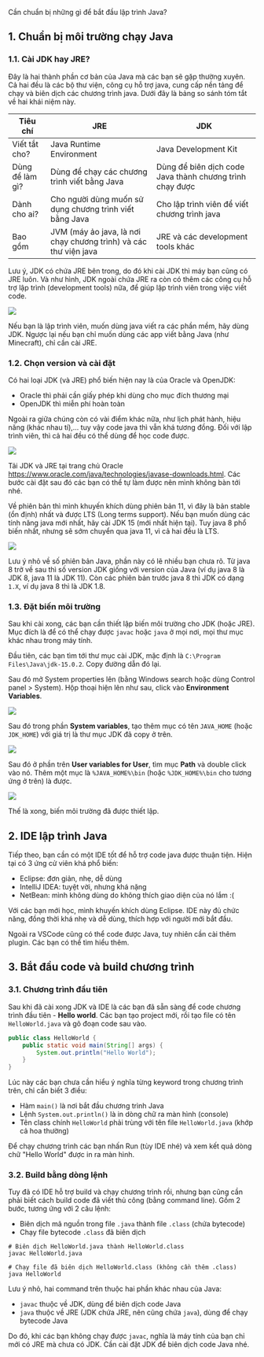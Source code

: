 Cần chuẩn bị những gì để bắt đầu lập trình Java?

## 1. Chuẩn bị môi trường chạy Java

### 1.1. Cài JDK hay JRE?

Đây là hai thành phần cơ bản của Java mà các bạn sẽ gặp thường xuyên. Cả hai đều là các bộ thư viện, công cụ hỗ trợ java, cung cấp nền tảng để chạy và biên dịch các chương trình java. Dưới đây là bảng so sánh tóm tắt về hai khái niệm này.

| Tiêu chí | JRE | JDK |
| - | - | - |
| Viết tắt cho? | Java Runtime Environment | Java Development Kit |
| Dùng để làm gì? | Dùng để chạy các chương trình viết bằng Java | Dùng để biên dịch code Java thành chương trình chạy được |
| Dành cho ai? | Cho người dùng muốn sử dụng chương trình viết bằng Java | Cho lập trình viên để viết chương trình java |
| Bao gồm | JVM (máy ảo java, là nơi chạy chương trình) và các thư viện java | JRE và các development tools khác |

Lưu ý, JDK có chứa JRE bên trong, do đó khi cài JDK thì máy bạn cũng có JRE luôn. Và như hình, JDK ngoài chứa JRE ra còn có thêm các công cụ hỗ trợ lập trình (development tools) nữa, để giúp lập trình viên trong việc viết code.

![](https://images.viblo.asia/94cd05c3-6356-4ca5-a600-c14d83400feb.png)


Nếu bạn là lập trình viên, muốn dùng java viết ra các phần mềm, hãy dùng JDK. Ngược lại nếu bạn chỉ muốn dùng các app viết bằng Java (như Minecraft), chỉ cần cài JRE.

### 1.2. Chọn version và cài đặt

Có hai loại JDK (và JRE) phổ biến hiện nay là của Oracle và OpenJDK:

* Oracle thì phải cần giấy phép khi dùng cho mục đích thương mại
* OpenJDK thì miễn phí hoàn toàn

Ngoài ra giữa chúng còn có vài điểm khác nữa, như lịch phát hành, hiệu năng (khác nhau tí),... tuy vậy code java thì vẫn khá tương đồng. Đối với lập trình viên, thì cả hai đều có thể dùng để học code được.

![](https://images.viblo.asia/7ec09d58-edda-468e-b7ed-4b72ac7a4f48.jpg)

Tải JDK và JRE tại trang chủ Oracle https://www.oracle.com/java/technologies/javase-downloads.html. Các bước cài đặt sau đó các bạn có thể tự làm được nên mình không bàn tới nhé.

Về phiên bản thì mình khuyến khích dùng phiên bản 11, vì đây là bản stable (ổn định) nhất và được LTS (Long terms support). Nếu bạn muốn dùng các tính năng java mới nhất, hãy cài JDK 15 (mới nhất hiện tại). Tuy java 8 phổ biến nhất, nhưng sẽ sớm chuyển qua java 11, vì cả hai đều là LTS.

![](https://images.viblo.asia/9cb948cb-6e35-4257-8305-8d456470432b.png)

Lưu ý nhỏ về số phiên bản Java, phần này có lẽ nhiều bạn chưa rõ. Từ java 8 trở về sau thì số version JDK giống với version của Java (ví dụ java 8 là JDK 8, java 11 là JDK 11). Còn các phiên bản trước java 8 thì JDK có dạng `1.X`, ví dụ java 8 thì là JDK 1.8.

### 1.3. Đặt biến môi trường

Sau khi cài xong, các bạn cần thiết lập biến môi trường cho JDK (hoặc JRE). Mục đích là để có thể chạy được `javac` hoặc `java` ở mọi nơi, mọi thư mục khác nhau trong máy tính.

Đầu tiên, các bạn tìm tới thư mục cài JDK, mặc định là `C:\Program Files\Java\jdk-15.0.2`. Copy đường dẫn đó lại.

Sau đó mở System properties lên (bằng Windows search hoặc dùng Control panel > System). Hộp thoại hiện lên như sau, click vào **Environment Variables**.

![](https://images.viblo.asia/df6a2b79-cf5b-440b-a003-6709fd3a13d6.png)

Sau đó trong phần **System variables**, tạo thêm mục có tên `JAVA_HOME` (hoặc `JDK_HOME`) với giá trị là thư mục JDK đã copy ở trên.

![](https://images.viblo.asia/823cec00-eeb2-4828-b8d9-074d14d90b29.png)

Sau đó ở phần trên **User variables for User**, tìm mục **Path** và double click vào nó. Thêm một mục là `%JAVA_HOME%\bin` (hoặc `%JDK_HOME%\bin` cho tương ứng ở trên) là được.

![](https://images.viblo.asia/eb5fecc3-a2a7-4da1-a9dc-d9e35575baf2.png)

Thế là xong, biến môi trường đã được thiết lập.

## 2. IDE lập trình Java

Tiếp theo, bạn cần có một IDE tốt để hỗ trợ code java được thuận tiện. Hiện tại có 3 ứng cử viên khá phổ biến:

* Eclipse: đơn giản, nhẹ, dễ dùng
* IntelliJ IDEA: tuyệt vời, nhưng khá nặng
* NetBean: mình không dùng do không thích giao diện của nó lắm :(

Với các bạn mới học, mình khuyến khích dùng Eclipse. IDE này đủ chức năng, đồng thời khá nhẹ và dễ dùng, thích hợp với người mới bắt đầu.

Ngoài ra VSCode cũng có thể code được Java, tuy nhiên cần cài thêm plugin. Các bạn có thể tìm hiểu thêm.

## 3. Bắt đầu code và build chương trình

### 3.1. Chương trình đầu tiên

Sau khi đã cài xong JDK và IDE là các bạn đã sẵn sàng để code chương trình đầu tiên - **Hello world**. Các bạn tạo project mới, rồi tạo file có tên `HelloWorld.java` và gõ đoạn code sau vào.

```HelloWorld.java
public class HelloWorld {
    public static void main(String[] args) {
        System.out.println("Hello World");
    }
}
```

Lúc này các bạn chưa cần hiểu ý nghĩa từng keyword trong chương trình trên, chỉ cần biết 3 điều:

* Hàm `main()` là nơi bắt đầu chương trình Java
* Lệnh `System.out.println()` là in dòng chữ ra màn hình (console)
* Tên class chính `HelloWorld` phải trùng với tên file `HelloWorld.java` (khớp cả hoa thường)

Để chạy chương trình các bạn nhấn Run (tùy IDE nhé) và xem kết quả dòng chữ "Hello World" được in ra màn hình.

### 3.2. Build bằng dòng lệnh

Tuy đã có IDE hỗ trợ build và chạy chương trình rồi, nhưng bạn cũng cần phải biết cách build code đã viết thủ công (bằng command line). Gồm 2 bước, tương ứng với 2 câu lệnh:

* Biên dịch mã nguồn trong file `.java` thành file `.class` (chứa bytecode)
* Chạy file bytecode `.class` đã biên dịch

```shell
# Biên dịch HelloWorld.java thành HelloWorld.class
javac HelloWorld.java

# Chạy file đã biên dịch HelloWorld.class (không cần thêm .class)
java HelloWorld
```

Lưu ý nhỏ, hai command trên thuộc hai phần khác nhau của Java:

* `javac` thuộc về JDK, dùng để biên dịch code Java
* `java` thuộc về JRE (JDK chứa JRE, nên cũng chứa `java`), dùng để chạy bytecode Java

Do đó, khi các bạn không chạy được `javac`, nghĩa là máy tính của bạn chỉ mới có JRE mà chưa có JDK. Cần cài đặt JDK để biên dịch code Java nhé.
